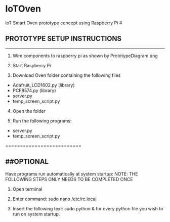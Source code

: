# IoTOven
IoT Smart Oven prototype concept using Raspberry Pi 4

## PROTOTYPE SETUP INSTRUCTIONS
----------------------------

1) Wire components to raspberry pi as shown by PrototypeDiagram.png

2) Start Raspberry Pi

3) Download Oven folder containing the following files
- Adafruit_LCD1602.py (library)
- PCF8574.py (library)
- server.py
- temp_screen_script.py

4) Open the folder

5) Run the following programs:
- server.py
- temp_screen_script.py

==========================

##OPTIONAL
--------

Have programs run automatically at system startup:
NOTE: THE FOLLOWING STEPS ONLY NEEDS TO BE COMPLETED ONCE


1) Open terminal

2) Enter command: sudo nano /etc/rc.local

3) Insert the following text: 
sudo python <FilePath> &
for every python file you wish to run on system startup.
